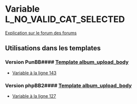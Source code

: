 # Variable L_NO_VALID_CAT_SELECTED
[Explication sur le forum des forums](http://forum.forumactif.com/t294113-listing-des-variables#L_NO_VALID_CAT_SELECTED)
## Utilisations dans les templates
### Version PunBB#### [Template album_upload_body](punbb/album_upload_body.md)
* [Variable à la ligne 143](../punbb/album_upload_body.tpl#L143)
### Version phpBB2#### [Template album_upload_body](subsilver/album_upload_body.md)
* [Variable à la ligne 127](../subsilver/album_upload_body.tpl#L127)